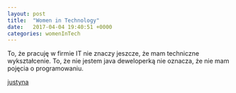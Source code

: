 ```yaml
---
layout: post
title:  "Women in Technology"
date:   2017-04-04 19:40:51 +0000
categories: womenInTech
---
```

To, że pracuję w firmie IT nie znaczy jeszcze, że mam techniczne wykształcenie. To, że nie jestem java deweloperką nie oznacza, że nie mam pojęcia o programowaniu.

[justyna]

[justyna]: Buziaczki!
